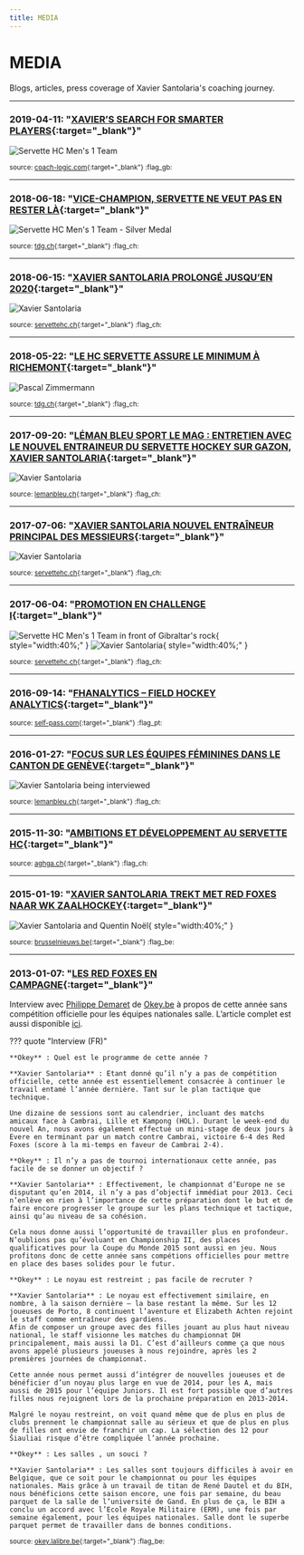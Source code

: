 ```yaml
---
title: MEDIA
---
```

# MEDIA

Blogs, articles, press coverage of Xavier Santolaria's coaching journey.

---

### 2019-04-11: "[XAVIER’S SEARCH FOR SMARTER PLAYERS](https://www.coach-logic.com/blog/xaviers-search-for-smarter-players/){:target="_blank"}"

![Servette HC Men's 1 Team](./images/coachlogic-servette-xavier-1.jpg)

<small>source: [coach-logic.com](http://www.coach-logic.com/){:target="_blank"} :flag_gb:</small>

---

### 2018-06-18: "[VICE-CHAMPION, SERVETTE NE VEUT PAS EN RESTER LÀ](https://www.tdg.ch/sports/actu/vicechampion-servette-veut-rester/story/30662106){:target="_blank"}"

![Servette HC Men's 1 Team - Silver Medal](./images/lna-silver-shc-2018.jpg)

<small>source: [tdg.ch](http://www.tdg.ch/){:target="_blank"} :flag_ch:</small>

---

### 2018-06-15: "[XAVIER SANTOLARIA PROLONGÉ JUSQU’EN 2020](http://www.servettehc.ch/xavier-santolaria-prolonge-jusquen-2020/){:target="_blank"}"

![Xavier Santolaria](./images/xaviersantolaria_shc_2020.jpg)

<small>source: [servettehc.ch](http://www.servettehc.ch/){:target="_blank"} :flag_ch:</small>

---

### 2018-05-22: "[LE HC SERVETTE ASSURE LE MINIMUM À RICHEMONT](https://www.tdg.ch/sports/actu/hc-servette-assure-minimum-richemont/story/15508881){:target="_blank"}"

![Pascal Zimmermann](./images/180522_tdg_pascalzimmermann.jpg)

<small>source: [tdg.ch](http://www.tdg.ch/){:target="_blank"} :flag_ch:</small>

---

### 2017-09-20: "[LÉMAN BLEU SPORT LE MAG : ENTRETIEN AVEC LE NOUVEL ENTRAINEUR DU SERVETTE HOCKEY SUR GAZON, XAVIER SANTOLARIA](http://www.lemanbleu.ch/Scripts/Modules/CustomView/List.aspx?idn=9992&name=ReplaySearch&VideoID=33013&EmissionID=30168){:target="_blank"}"

![Xavier Santolaria](./images/lbleu-sport-le-mag-20170920-xs.png)

<small>source: [lemanbleu.ch](http://www.lemanbleu.ch){:target="_blank"} :flag_ch:</small>

---

### 2017-07-06: "[XAVIER SANTOLARIA NOUVEL ENTRAÎNEUR PRINCIPAL DES MESSIEURS](http://www.servettehc.ch/xavier-santolaria-nouvel-entraineur-principal-des-messieurs/){:target="_blank"}"

![Xavier Santolaria](./images/xs-head-coach-servettehc-men.jpg)

<small>source: [servettehc.ch](http://www.servettehc.ch/){:target="_blank"} :flag_ch:</small>

---

### 2017-06-04: "[PROMOTION EN CHALLENGE I](http://www.servettehc.ch/promotion-en-challenge-i/){:target="_blank"}"

![Servette HC Men's 1 Team in front of Gibraltar's rock](./images/ehclub-gibraltar-team-rock.jpg){ style="width:40%;" }
![Xavier Santolaria](./images/ehclub2017-gibraltar-medal-xs.jpg){ style="width:40%;" }

<small>source: [servettehc.ch](http://www.servettehc.ch/){:target="_blank"} :flag_ch:</small>

---

### 2016-09-14: "[FHANALYTICS – FIELD HOCKEY ANALYTICS](https://self-pass.com/2016/09/14/fhanalytics-field-hockey-analytics/){:target="_blank"}"

<small>source: [self-pass.com](http://www.self-pass.com/){:target="_blank"} :flag_pt:</small>

---

### 2016-01-27: "[FOCUS SUR LES ÉQUIPES FÉMININES DANS LE CANTON DE GENÈVE](http://www.lemanbleu.ch/replay/video.html?VideoID=28709){:target="_blank"}"

![Xavier Santolaria being interviewed](./images/leman-bleu-sport-20160127.png)

<small>source: [lemanbleu.ch](http://www.lemanbleu.ch){:target="_blank"} :flag_ch:</small>

---

### 2015-11-30: "[AMBITIONS ET DÉVELOPPEMENT AU SERVETTE HC](http://www.aghga.ch/les-black-girls-remportent-facilement-le-derby-en-salle/){:target="_blank"}"

<small>source: [aghga.ch](http://www.aghga.ch){:target="_blank"} :flag_ch:</small>

---

### 2015-01-19: "[XAVIER SANTOLARIA TREKT MET RED FOXES NAAR WK ZAALHOCKEY](http://www.brusselnieuws.be/nl/nieuws/xavier-santolaria-trekt-met-red-foxes-naar-wk-zaalhockey){:target="_blank"}"

![Xavier Santolaria and Quentin Noël](./images/Trophy_Siauliai_2014_c_Quentin_Noel_(c)_Pascal%20Motte_cmyk.jpg){ style="width:40%;" }

<small>source: [brusselnieuws.be](http://www.brusselnieuws.be){:target="_blank"} :flag_be:</small>

---

### 2013-01-07: "[LES RED FOXES EN CAMPAGNE](http://okey.lalibre.be/fr/salle-les-red-foxes-en-campagne.html?cmp_id=7&news_id=1093){:target="_blank"}"

Interview avec [Philippe Demaret](https://twitter.com/phdemaret) de [Okey.be](http://okey.lalibre.be/) à propos de cette année sans compétition officielle pour les équipes nationales salle. L’article complet est aussi disponible [ici](http://okey.lalibre.be/fr/salle-les-red-foxes-en-campagne.html?cmp_id=7&news_id=1093&vID=3).

??? quote "Interview (FR)"

    **Okey** : Quel est le programme de cette année ?

    **Xavier Santolaria** : Etant donné qu’il n’y a pas de compétition officielle, cette année est essentiellement consacrée à continuer le travail entamé l’année dernière. Tant sur le plan tactique que technique.

    Une dizaine de sessions sont au calendrier, incluant des matchs amicaux face à Cambrai, Lille et Kampong (HOL). Durant le week-end du nouvel An, nous avons également effectué un mini-stage de deux jours à Evere en terminant par un match contre Cambrai, victoire 6-4 des Red Foxes (score à la mi-temps en faveur de Cambrai 2-4).

    **Okey** : Il n’y a pas de tournoi internationaux cette année, pas facile de se donner un objectif ?

    **Xavier Santolaria** : Effectivement, le championnat d’Europe ne se disputant qu’en 2014, il n’y a pas d’objectif immédiat pour 2013. Ceci n’enlève en rien à l’importance de cette préparation dont le but et de faire encore progresser le groupe sur les plans technique et tactique, ainsi qu’au niveau de sa cohésion.

    Cela nous donne aussi l’opportunité de travailler plus en profondeur. N’oublions pas qu’évoluant en Championship II, des places qualificatives pour la Coupe du Monde 2015 sont aussi en jeu. Nous profitons donc de cette année sans compétions officielles pour mettre en place des bases solides pour le futur.

    **Okey** : Le noyau est restreint ; pas facile de recruter ?

    **Xavier Santolaria** : Le noyau est effectivement similaire, en nombre, à la saison dernière — la base restant la même. Sur les 12 joueuses de Porto, 8 continuent l’aventure et Elizabeth Achten rejoint le staff comme entraîneur des gardiens.
    Afin de composer un groupe avec des filles jouant au plus haut niveau national, le staff visionne les matches du championnat DH principalement, mais aussi la D1. C’est d’ailleurs comme ça que nous avons appelé plusieurs joueuses à nous rejoindre, après les 2 premières journées de championnat.

    Cette année nous permet aussi d’intégrer de nouvelles joueuses et de bénéficier d’un noyau plus large en vue de 2014, pour les A, mais aussi de 2015 pour l’équipe Juniors. Il est fort possible que d’autres filles nous rejoignent lors de la prochaine préparation en 2013-2014.
   
    Malgré le noyau restreint, on voit quand même que de plus en plus de clubs prennent le championnat salle au sérieux et que de plus en plus de filles ont envie de franchir un cap. La sélection des 12 pour Šiauliai risque d’être compliquée l’année prochaine.

    **Okey** : Les salles , un souci ?

    **Xavier Santolaria** : Les salles sont toujours difficiles à avoir en Belgique, que ce soit pour le championnat ou pour les équipes nationales. Mais grâce à un travail de titan de René Dautel et du BIH, nous bénéficions cette saison encore, une fois par semaine, du beau parquet de la salle de l’université de Gand. En plus de ça, le BIH a conclu un accord avec l’Ecole Royale Militaire (ERM), une fois par semaine également, pour les équipes nationales. Salle dont le superbe parquet permet de travailler dans de bonnes conditions.

<small>source: [okey.lalibre.be](http://okey.lalibre.be){:target="_blank"} :flag_be:</small>
